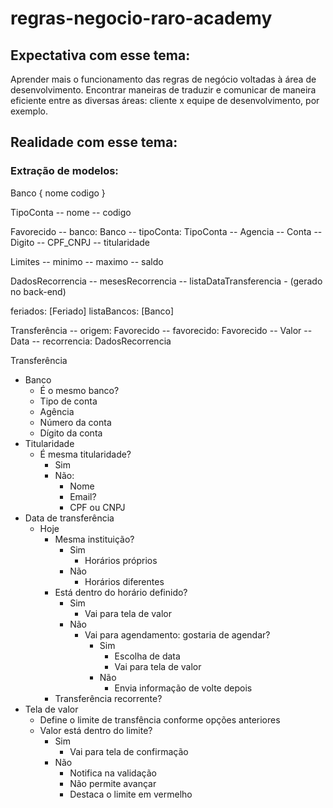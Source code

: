 # regras-negocio-raro-academy

## Expectativa com esse tema: 

Aprender mais o funcionamento das regras de negócio voltadas à área de desenvolvimento. Encontrar maneiras de traduzir e comunicar de maneira eficiente entre as diversas áreas: cliente x equipe de desenvolvimento, por exemplo.

## Realidade com esse tema:



### Extração de modelos:

Banco {
 nome
 codigo
}

TipoConta
-- nome
-- codigo

Favorecido
-- banco: Banco
-- tipoConta: TipoConta
-- Agencia
-- Conta
-- Digito
-- CPF_CNPJ
-- titularidade

Limites
-- minimo
-- maximo
-- saldo

DadosRecorrencia
-- mesesRecorrencia
-- listaDataTransferencia - (gerado no back-end)

feriados: [Feriado]
listaBancos: [Banco]

Transferência
-- origem: Favorecido
-- favorecido: Favorecido
-- Valor
-- Data
-- recorrencia: DadosRecorrencia



Transferência
  - Banco
    - É o mesmo banco?
    - Tipo de conta
    - Agência
    - Número da conta
    - Dígito da conta
  - Titularidade
    - É mesma titularidade?
      - Sim     
      - Não:
        - Nome
        - Email?
        - CPF ou CNPJ   
  - Data de transferência
    - Hoje
      - Mesma instituição?
        - Sim
          - Horários próprios
        - Não 
          - Horários diferentes
      - Está dentro do horário definido?
        - Sim
          - Vai para tela de valor
        - Não
          - Vai para agendamento: gostaria de agendar?
            - Sim
              - Escolha de data
              - Vai para tela de valor
            - Não
              - Envia informação de volte depois
       - Transferência recorrente?
   - Tela de valor
     - Define o limite de transfência conforme opções anteriores
     - Valor está dentro do limite?
        - Sim
           - Vai para tela de confirmação
        - Não
           - Notifica na validação
           - Não permite avançar
           - Destaca o limite em vermelho          

